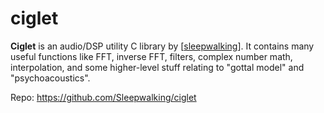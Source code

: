 # ciglet

**Ciglet** is an audio/DSP utility C library by [[sleepwalking]].  It contains many useful functions like FFT, inverse FFT, filters, complex number math, interpolation, and some higher-level stuff relating to "gottal model" and "psychoacoustics".

Repo: <https://github.com/Sleepwalking/ciglet>

[//begin]: # "Autogenerated link references for markdown compatibility"
[sleepwalking]: sleepwalking "sleepwalking"
[//end]: # "Autogenerated link references"
